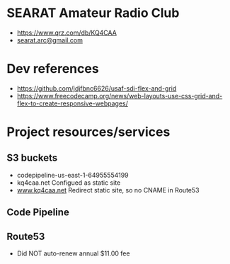 # SEARAT Amateur Radio Club
- https://www.qrz.com/db/KQ4CAA
- searat.arc@gmail.com

# Dev references
- https://github.com/jdjfbnc6626/usaf-sdi-flex-and-grid
- https://www.freecodecamp.org/news/web-layouts-use-css-grid-and-flex-to-create-responsive-webpages/

# Project resources/services
## S3 buckets
- codepipeline-us-east-1-64955554199
- kq4caa.net Configued as static site
- www.kq4caa.net Redirect static site, so no CNAME in Route53
## Code Pipeline
## Route53
- Did NOT auto-renew annual $11.00 fee



